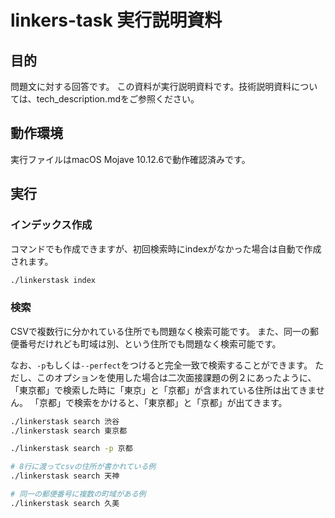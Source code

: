 # linkers-task 実行説明資料

## 目的

問題文に対する回答です。
この資料が実行説明資料です。技術説明資料については、tech_description.mdをご参照ください。

## 動作環境

実行ファイルはmacOS Mojave 10.12.6で動作確認済みです。

## 実行

### インデックス作成 

コマンドでも作成できますが、初回検索時にindexがなかった場合は自動で作成されます。

```sh
./linkerstask index
```

### 検索

CSVで複数行に分かれている住所でも問題なく検索可能です。
また、同一の郵便番号だけれども町域は別、という住所でも問題なく検索可能です。

なお、`-p`もしくは`--perfect`をつけると完全一致で検索することができます。
ただし、このオプションを使用した場合は二次面接課題の例２にあったように、
「東京都」で検索した時に「東京」と「京都」が含まれている住所は出てきません。
「京都」で検索をかけると、「東京都」と「京都」が出てきます。

```sh
./linkerstask search 渋谷
./linkerstask search 東京都

./linkerstask search -p 京都

# 8行に渡ってcsvの住所が書かれている例
./linkerstask search 天神

# 同一の郵便番号に複数の町域がある例
./linkerstask search 久美
```
